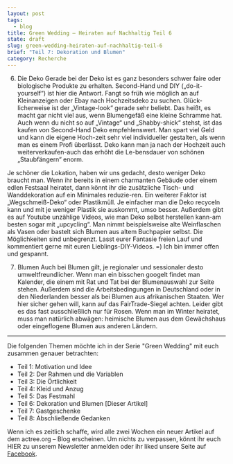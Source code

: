 ```yaml
---
layout: post
tags:
  - blog
title: Green Wedding — Heiraten auf Nachhaltig Teil 6
state: draft
slug: green-wedding-heiraten-auf-nachhaltig-teil-6
brief: "Teil 7: Dekoration und Blumen"
category: Recherche
---
```



6. Die Deko
Gerade bei der Deko ist es ganz besonders schwer faire oder biologische Produkte zu erhalten. Second-Hand und DIY („do-it-yourself“) ist hier die Antwort. Fangt so früh wie möglich an auf Kleinanzeigen oder Ebay nach Hochzeitsdeko zu suchen. Glück-licherweise ist der „Vintage-look“ gerade sehr beliebt. Das heißt, es macht gar nicht viel aus, wenn Blumengefäß eine kleine Schramme hat.
Auch wenn du nicht so auf „Vintage“ und „Shabby-shick“ stehst, ist das kaufen von Second-Hand Deko empfehlenswert. Man spart viel Geld und kann die eigene Hoch-zeit sehr viel individueller gestalten, als wenn man es einem Profi überlässt.
Deko kann man ja nach der Hochzeit auch weiterverkaufen-auch das erhöht die Le-bensdauer von schönen „Staubfängern“ enorm.

Je schöner die Lokation, haben wir uns gedacht, desto weniger Deko braucht man. Wenn ihr bereits in einem charmanten Gebäude oder einem edlen Festsaal heiratet, dann könnt ihr die zusätzliche Tisch- und Wanddekoration auf ein Minimales reduzie-ren.
Ein weiterer Faktor ist „Wegschmeiß-Deko“ oder Plastikmüll. Je einfacher man die Deko recyceln kann und mit je weniger Plastik sie auskommt, umso besser. 
Außerdem gibt es auf Youtube unzählige Videos, wie man Deko selbst herstellen kann-am besten sogar mit „upcycling“. Man nimmt beispielsweise alte Weinflaschen als Vasen oder bastelt sich Blumen aus altem Buchpapier selbst. Die Möglichkeiten sind unbegrenzt. Lasst eurer Fantasie freien Lauf und kommentiert gerne mit euren Lieblings-DIY-Videos. =) Ich bin immer offen und gespannt. 


7. Blumen 
Auch bei Blumen gilt, je regionaler und sessionaler desto umweltfreundlicher. Wenn man ein bisschen googelt findet man Kalender, die einem mit Rat und Tat bei der Blumenauswahl zur Seite stehen. 
Außerdem sind die Arbeitsbedingungen in Deutschland oder in den Niederlanden besser als bei Blumen aus afrikanischen Staaten. Wer hier sicher gehen will, kann auf das FairTrade-Siegel achten. Leider gibt es das fast ausschließlich nur für Rosen. 
Wenn man im Winter heiratet, muss man natürlich abwägen: heimische Blumen aus dem Gewächshaus oder eingeflogene Blumen aus anderen Ländern. 





***

Die folgenden Themen möchte ich in der Serie "Green Wedding" mit euch zusammen genauer betrachten:

- Teil 1: Motivation und Idee
- Teil 2: Der Rahmen und die Variablen
- Teil 3: Die Örtlichkeit
- Teil 4: Kleid und Anzug
- Teil 5: Das Festmahl
- Teil 6: Dekoration und Blumen [Dieser Artikel]
- Teil 7: Gastgeschenke
- Teil 8: Abschließende Gedanken

Wenn ich es zeitlich schaffe, wird alle zwei Wochen ein neuer Artikel auf dem actree.org – Blog erscheinen. Um nichts zu verpassen, könnt ihr euch HIER zu unserem Newsletter anmelden oder ihr liked unsere Seite auf [Facebook](http://www.facebook.com/growactree).